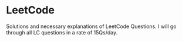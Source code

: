 # LeetCode
Solutions and necessary explanations of LeetCode Questions.
I will go through all LC questions in a rate of 15Qs/day.
